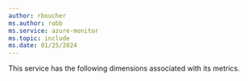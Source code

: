 ```yaml
---
author: rboucher
ms.author: robb
ms.service: azure-monitor
ms.topic: include
ms.date: 01/25/2024
---
```


This service has the following dimensions associated with its metrics.
